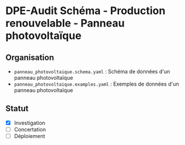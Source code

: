 # DPE-Audit Schéma - Production renouvelable - Panneau photovoltaïque

## Organisation

- `panneau_photovoltaique.schema.yaml` : Schéma de données d'un panneau photovoltaïque
- `panneau_photovoltaique.examples.yaml` : Exemples de données d'un panneau photovoltaïque

## Statut

- [x] Investigation
- [ ] Concertation
- [ ] Déploiement
